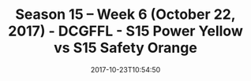 ---
title: Season 15 – Week 6 (October 22, 2017) - DCGFFL - S15 Power Yellow vs S15 Safety
  Orange
teams-score:
- team: _teams/s15-power-yellow.md
  score: 22
- team: _teams/s15-safety-orange.md
  score: 45
mvp: Patrick Smith, Scott Graham
game-ball: Kyle Miller, Sanders
season: 15
week: 6
date: '2017-10-23T10:54:50'
pageid: season-15-week-6-october-22-2017-5691-vs-5695
---